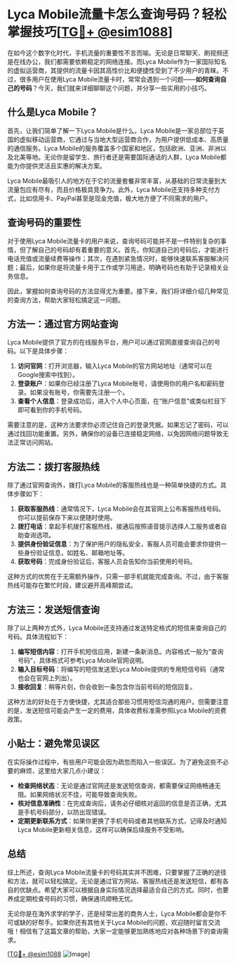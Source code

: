 # Lyca Mobile流量卡怎么查询号码？轻松掌握技巧[[TG💪+ @esim1088](https://t.me/s/esim1088)]

在如今这个数字化时代，手机流量的重要性不言而喻。无论是日常聊天、刷视频还是在线办公，我们都需要依赖稳定的网络连接。而Lyca Mobile作为一家国际知名的虚拟运营商，其提供的流量卡因其高性价比和便捷性受到了不少用户的青睐。不过，很多用户在使用Lyca Mobile流量卡时，常常会遇到一个问题——**如何查询自己的号码**？今天，我们就来详细聊聊这个问题，并分享一些实用的小技巧。

## 什么是Lyca Mobile？

首先，让我们简单了解一下Lyca Mobile是什么。Lyca Mobile是一家总部位于英国的虚拟移动运营商，它通过与当地大型运营商合作，为用户提供低成本、高质量的通信服务。Lyca Mobile的服务覆盖多个国家和地区，包括欧洲、亚洲、非洲以及北美等地。无论你是留学生、旅行者还是需要国际通话的人群，Lyca Mobile都能为你提供灵活且实惠的解决方案。

Lyca Mobile最吸引人的地方在于它的流量套餐非常丰富，从基础的日常流量到大流量包应有尽有，而且价格极具竞争力。此外，Lyca Mobile还支持多种支付方式，比如信用卡、PayPal甚至是现金充值，极大地方便了不同需求的用户。

## 查询号码的重要性

对于使用Lyca Mobile流量卡的用户来说，查询号码可能并不是一件特别复杂的事情，但了解自己的号码却有着重要的意义。首先，你知道自己的号码后，才能进行电话充值或流量续费等操作；其次，在遇到紧急情况时，能够快速联系客服解决问题；最后，如果你是将流量卡用于工作或学习用途，明确号码也有助于记录相关业务信息。

因此，掌握如何查询号码的方法显得尤为重要。接下来，我们将详细介绍几种常见的查询方法，帮助大家轻松搞定这一问题。

## 方法一：通过官方网站查询

Lyca Mobile提供了官方的在线服务平台，用户可以通过官网直接查询自己的号码。以下是具体步骤：

1. **访问官网**：打开浏览器，输入Lyca Mobile的官方网站地址（通常可以在Google搜索中找到）。
2. **登录账户**：如果你已经注册了Lyca Mobile账号，请使用你的用户名和密码登录。如果没有账号，你需要先注册一个。
3. **查看个人信息**：登录成功后，进入个人中心页面，在“账户信息”或类似栏目下即可看到你的手机号码。

需要注意的是，这种方法要求你必须记住自己的登录凭据。如果忘记了密码，可以通过找回功能重置。另外，确保你的设备已连接稳定网络，以免因网络问题导致无法正常访问网站。

## 方法二：拨打客服热线

除了通过官网查询外，拨打Lyca Mobile的客服热线也是一种简单快捷的方式。具体步骤如下：

1. **获取客服热线**：通常情况下，Lyca Mobile会在其官网上公布客服热线号码。你可以提前保存下来以便随时使用。
2. **拨打电话**：拿起手机拨打客服热线，接通后按照语音提示选择人工服务或者自助查询选项。
3. **提供身份验证信息**：为了保护用户的隐私安全，客服人员可能会要求你提供一些身份验证信息，如姓名、邮箱地址等。
4. **获取号码**：完成身份验证后，客服人员会告知你当前使用的号码。

这种方式的优势在于无需额外操作，只需一部手机就能完成查询。不过，由于客服热线可能存在繁忙时段，建议避开高峰期尝试。

## 方法三：发送短信查询

除了以上两种方式外，Lyca Mobile还支持通过发送特定格式的短信来查询自己的号码。具体流程如下：

1. **编写短信内容**：打开手机短信应用，新建一条新消息。内容格式一般为“查询号码”，具体格式可参考Lyca Mobile官网说明。
2. **输入目标号码**：将编写的短信发送至Lyca Mobile提供的专用短信号码（通常也会在官网上列出）。
3. **接收回复**：稍等片刻，你会收到一条包含你当前号码的短信回复。

这种方法的好处在于方便快捷，尤其适合那些习惯用短信沟通的用户。但需要注意的是，发送短信可能会产生一定的费用，具体收费标准需参照Lyca Mobile的资费政策。

## 小贴士：避免常见误区

在实际操作过程中，有些用户可能会因为疏忽而陷入一些误区。为了避免这些不必要的麻烦，这里给大家几点小建议：

- **检查网络状态**：无论是通过官网还是发送短信查询，都需要保证网络畅通无阻。如果网络状况不佳，可能导致查询失败。
- **核对信息准确性**：在完成查询后，请务必仔细核对返回的信息是否正确，尤其是手机号码部分，以防出现错误。
- **定期更新联系方式**：如果你更换了手机号码或者其他联系方式，记得及时通知Lyca Mobile更新相关信息，这样可以确保后续服务不受影响。

## 总结

综上所述，查询Lyca Mobile流量卡的号码其实并不困难，只要掌握了正确的途径和方法，就可以轻松搞定。无论是通过官方网站、客服热线还是发送短信，都有各自的优缺点。希望大家可以根据自身实际情况选择最适合自己的方式。同时，也要养成定期检查号码的习惯，确保通讯顺畅无忧。

无论你是在海外求学的学子，还是经常出差的商务人士，Lyca Mobile都会是你不可或缺的好帮手。如果你还有其他关于Lyca Mobile的问题，欢迎随时留言交流哦！相信有了这篇文章的帮助，大家一定能够更加熟练地应对各种场景下的查询需求。

[[TG💪+ @esim1088](https://t.me/s/esim1088) ![Image](https://i.postimg.cc/4NQfJmqS/Snipaste-2025-05-13-00-14-12.png)]